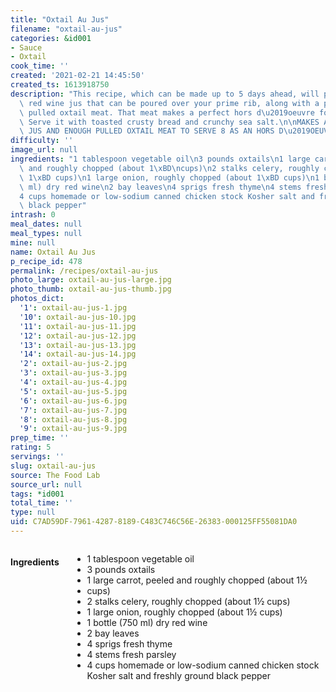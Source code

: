```yaml
---
title: "Oxtail Au Jus"
filename: "oxtail-au-jus"
categories: &id001
- Sauce
- Oxtail
cook_time: ''
created: '2021-02-21 14:45:50'
created_ts: 1613918750
description: "This recipe, which can be made up to 5 days ahead, will produce a rich\
  \ red wine jus that can be poured over your prime rib, along with a pile of tender\
  \ pulled oxtail meat. That meat makes a perfect hors d\u2019oeuvre for a fancy gathering.\
  \ Serve it with toasted crusty bread and crunchy sea salt.\n\nMAKES ABOUT 2 CUPS\
  \ JUS AND ENOUGH PULLED OXTAIL MEAT TO SERVE 8 AS AN HORS D\u2019OEUVRE\n"
difficulty: ''
image_url: null
ingredients: "1 tablespoon vegetable oil\n3 pounds oxtails\n1 large carrot, peeled\
  \ and roughly chopped (about 1\xBD\ncups)\n2 stalks celery, roughly chopped (about\
  \ 1\xBD cups)\n1 large onion, roughly chopped (about 1\xBD cups)\n1 bottle (750\
  \ ml) dry red wine\n2 bay leaves\n4 sprigs fresh thyme\n4 stems fresh parsley\n\
  4 cups homemade or low-sodium canned chicken stock Kosher salt and freshly ground\
  \ black pepper"
intrash: 0
meal_dates: null
meal_types: null
mine: null
name: Oxtail Au Jus
p_recipe_id: 478
permalink: /recipes/oxtail-au-jus
photo_large: oxtail-au-jus-large.jpg
photo_thumb: oxtail-au-jus-thumb.jpg
photos_dict:
  '1': oxtail-au-jus-1.jpg
  '10': oxtail-au-jus-10.jpg
  '11': oxtail-au-jus-11.jpg
  '12': oxtail-au-jus-12.jpg
  '13': oxtail-au-jus-13.jpg
  '14': oxtail-au-jus-14.jpg
  '2': oxtail-au-jus-2.jpg
  '3': oxtail-au-jus-3.jpg
  '4': oxtail-au-jus-4.jpg
  '5': oxtail-au-jus-5.jpg
  '6': oxtail-au-jus-6.jpg
  '7': oxtail-au-jus-7.jpg
  '8': oxtail-au-jus-8.jpg
  '9': oxtail-au-jus-9.jpg
prep_time: ''
rating: 5
servings: ''
slug: oxtail-au-jus
source: The Food Lab
source_url: null
tags: *id001
total_time: ''
type: null
uid: C7AD59DF-7961-4287-8189-C483C746C56E-26383-000125FF55081DA0
---
```

<div class="large-8 medium-7 columns" id="writeup">	</div><!-- #writeup -->
</div><!-- #row-one -->
<div class="row" id="row-two">	<div class="medium-4 small-5 columns" id="ingredients"><h4>Ingredients</h4><div class="box box-ingredients content"><ul>
<li>1 tablespoon vegetable oil</li>
<li>3 pounds oxtails</li>
<li>1 large carrot, peeled and roughly chopped (about 1½</li>
<li>cups)</li>
<li>2 stalks celery, roughly chopped (about 1½ cups)</li>
<li>1 large onion, roughly chopped (about 1½ cups)</li>
<li>1 bottle (750 ml) dry red wine</li>
<li>2 bay leaves</li>
<li>4 sprigs fresh thyme</li>
<li>4 stems fresh parsley</li>
<li>4 cups homemade or low-sodium canned chicken stock Kosher salt and freshly ground black pepper</li>
</ul>
</div>	</div>	<div class="medium-6 small-7 columns" id="directions">	</div>